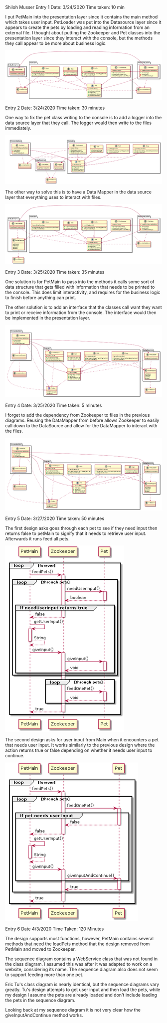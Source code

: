 Shiloh Musser
Entry 1
Date: 3/24/2020
Time taken: 10 min

I put PetMain into the presentation layer since it contains the main method which
takes user input. PetLoader was put into the Datasource layer since it appears to
create the pets by loading and reading information from an external file. I 
thought about putting the Zookeeper and Pet classes into the presentation layer
since they interact with the console, but the methods they call appear to be more
about business logic.

![](images/ClassDiagram1.png)

Entry 2
Date: 3/24/2020
Time taken: 30 minutes

One way to fix the pet class writing to the console is to add a logger into the
data source layer that they call. The logger would then write to the files
immediately.

![](images/Classdiagram2.png)

The other way to solve this is to have a Data Mapper in the data source layer
that everything uses to interact with files.

![](images/ClassDiagram3.png)

Entry 3
Date: 3/25/2020
Time taken: 35 minutes

One solution is for PetMain to pass into the methods it calls some sort of data
structure that gets filled with information that needs to be printed to the
console. This does limit interactivity, and requires for the business logic to
finish before anything can print.

The other solution is to add an interface that the classes call want they want to
print or receive information from the console. The interface would then be
implemented in the presentation layer.

![](images/ClassDiagram4.png)

Entry 4
Date: 3/25/2020
Time taken: 5 minutes

I forget to add the dependency from Zookeeper to files in the previous diagrams.
Reusing the DataMapper from before allows Zookeeper to easily call down to the
DataSource and allow for the DataMapper to interact with the files.

![](images/ClassDiagramFinal.png)

Entry 5
Date: 3/27/2020
Time taken: 50 minutes

The first design asks goes through each pet to see if they need input then
returns false to petMain to signify that it needs to retrieve user input.
Afterwards it runs feed all pets.

![](images/Sequence1.png)

The second design asks for user input from Main when it encounters a pet that
needs user input. It works similarly to the previous design where the action
returns true or false depending on whether it needs user input to continue.

![](images/Sequence2.png)

Entry 6
Date 4/3/2020
Time Taken: 120 Minutes

The design supports most functions, however, PetMain contains several methods
that need the loadPets method that the design removed from PetMain and moved to
Zookeeper.

The sequence diagram contains a WebService class that was not found in the class
diagram. I assumed this was after it was adapted to work on a website,
considering its name. The sequence diagram also does not seem to support feeding
more than one pet.

Eric Tu's class diagram is nearly identical, but the sequence diagrams vary
greatly. Tu's design attempts to get user input and then load the pets, while my
design I assume the pets are already loaded and don't include loading the pets in
the sequence diagram.

Looking back at my sequence diagram it is not very clear how the
giveInputAndContinue method works.